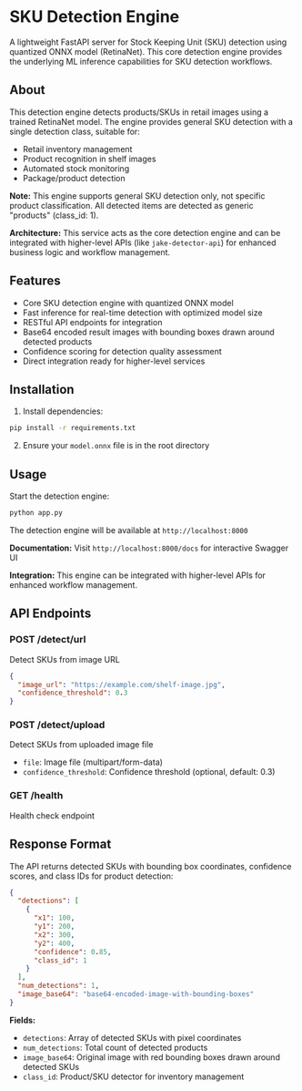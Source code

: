 # SKU Detection Engine

A lightweight FastAPI server for Stock Keeping Unit (SKU) detection using quantized ONNX model (RetinaNet). This core detection engine provides the underlying ML inference capabilities for SKU detection workflows.

## About

This detection engine detects products/SKUs in retail images using a trained RetinaNet model. The engine provides general SKU detection with a single detection class, suitable for:

- Retail inventory management
- Product recognition in shelf images
- Automated stock monitoring
- Package/product detection

**Note:** This engine supports general SKU detection only, not specific product classification. All detected items are detected as generic "products" (class_id: 1).

**Architecture:** This service acts as the core detection engine and can be integrated with higher-level APIs (like `jake-detector-api`) for enhanced business logic and workflow management.

## Features

- Core SKU detection engine with quantized ONNX model
- Fast inference for real-time detection with optimized model size
- RESTful API endpoints for integration
- Base64 encoded result images with bounding boxes drawn around detected products
- Confidence scoring for detection quality assessment
- Direct integration ready for higher-level services

## Installation

1. Install dependencies:

```bash
pip install -r requirements.txt
```

2. Ensure your `model.onnx` file is in the root directory

## Usage

Start the detection engine:

```bash
python app.py
```

The detection engine will be available at `http://localhost:8000`

**Documentation:** Visit `http://localhost:8000/docs` for interactive Swagger UI

**Integration:** This engine can be integrated with higher-level APIs for enhanced workflow management.

## API Endpoints

### POST /detect/url

Detect SKUs from image URL

```json
{
  "image_url": "https://example.com/shelf-image.jpg",
  "confidence_threshold": 0.3
}
```

### POST /detect/upload

Detect SKUs from uploaded image file

- `file`: Image file (multipart/form-data)
- `confidence_threshold`: Confidence threshold (optional, default: 0.3)

### GET /health

Health check endpoint

## Response Format

The API returns detected SKUs with bounding box coordinates, confidence scores, and class IDs for product detection:

```json
{
  "detections": [
    {
      "x1": 100,
      "y1": 200,
      "x2": 300,
      "y2": 400,
      "confidence": 0.85,
      "class_id": 1
    }
  ],
  "num_detections": 1,
  "image_base64": "base64-encoded-image-with-bounding-boxes"
}
```

**Fields:**

- `detections`: Array of detected SKUs with pixel coordinates
- `num_detections`: Total count of detected products
- `image_base64`: Original image with red bounding boxes drawn around detected SKUs
- `class_id`: Product/SKU detector for inventory management
